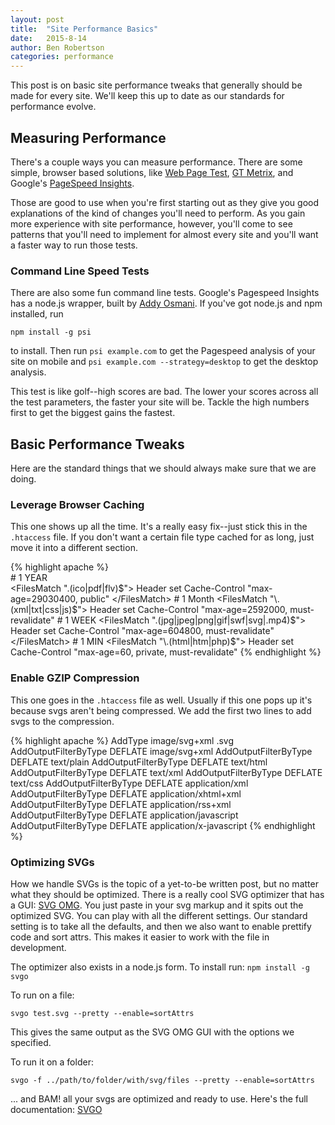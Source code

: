 ```yaml
---
layout: post
title:  "Site Performance Basics"
date:   2015-8-14
author: Ben Robertson
categories: performance
---
```


This post is on basic site performance tweaks that generally should be made for every site. We'll keep this up to date as our standards for performance evolve.

## Measuring Performance

There's a couple ways you can measure performance. There are some simple, browser based solutions, like [Web Page Test](http://www.webpagetest.org/), [GT Metrix](https://gtmetrix.com/), and Google's [PageSpeed Insights](https://developers.google.com/speed/pagespeed/insights/). 

Those are good to use when you're first starting out as they give you good explanations of the kind of changes you'll need to perform. As you gain more experience with site performance, however, you'll come to see patterns that you'll need to implement for almost every site and you'll want a faster way to run those tests.

### Command Line Speed Tests

There are also some fun command line tests. Google's Pagespeed Insights has a node.js wrapper, built by [Addy Osmani](http://addyosmani.com/blog/automating-web-performance-measurement-with-psi-for-node/). If you've got node.js and npm installed, run  

`npm install -g psi`  
 
 to install. Then run `psi example.com` to get the Pagespeed analysis of your site on mobile and `psi example.com --strategy=desktop` to get the desktop analysis.

This test is like golf--high scores are bad. The lower your scores across all the test parameters, the faster your site will be. Tackle the high numbers first to get the biggest gains the fastest.


## Basic Performance Tweaks

Here are the standard things that we should always make sure that we are doing.

### Leverage Browser Caching

This one shows up all the time. It's a really easy fix--just stick this in the `.htaccess` file. If you don't want a certain file type cached for as long, just move it into a different section.

{% highlight apache %}
<IfModule mod_headers.c>  
	 # 1 YEAR  
	<FilesMatch "\.(ico|pdf|flv)$">  
	Header set Cache-Control "max-age=29030400, public"  
	</FilesMatch>
	# 1 Month
	<FilesMatch "\.(xml|txt|css|js)$">
	Header set Cache-Control "max-age=2592000, must-revalidate"
	</FilesMatch>
	# 1 WEEK
	<FilesMatch "\.(jpg|jpeg|png|gif|swf|svg|.mp4)$">
	Header set Cache-Control "max-age=604800, must-revalidate"
	</FilesMatch>
	# 1 MIN
	<FilesMatch "\.(html|htm|php)$">
	Header set Cache-Control "max-age=60, private, must-revalidate"
	</FilesMatch>
</IfModule>
{% endhighlight %}

### Enable GZIP Compression

This one goes in the `.htaccess` file as well. Usually if this one pops up it's because svgs aren't being compressed. We add the first two lines to add svgs to the compression.

{% highlight apache %}
AddType image/svg+xml .svg
AddOutputFilterByType DEFLATE image/svg+xml
AddOutputFilterByType DEFLATE text/plain
AddOutputFilterByType DEFLATE text/html
AddOutputFilterByType DEFLATE text/xml
AddOutputFilterByType DEFLATE text/css
AddOutputFilterByType DEFLATE application/xml
AddOutputFilterByType DEFLATE application/xhtml+xml
AddOutputFilterByType DEFLATE application/rss+xml
AddOutputFilterByType DEFLATE application/javascript
AddOutputFilterByType DEFLATE application/x-javascript
{% endhighlight %}

### Optimizing SVGs

How we handle SVGs is the topic of a yet-to-be written post, but no matter what they should be optimized. There is a really cool SVG optimizer that has a GUI: [SVG OMG](https://jakearchibald.github.io/svgomg/). You just paste in your svg markup and it spits out the optimized SVG. You can play with all the different settings. Our standard setting is to take all the defaults, and then we also want to enable prettify code and sort attrs. This makes it easier to work with the file in development.

The optimizer also exists in a node.js form. To install run: `npm install -g svgo`

To run on a file:  

`svgo test.svg --pretty --enable=sortAttrs`  

This gives the same output as the SVG OMG GUI with the options we specified.

To run it on a folder:  

`svgo -f ../path/to/folder/with/svg/files --pretty --enable=sortAttrs`  

... and BAM! all your svgs are optimized and ready to use. Here's the full documentation: [SVGO](https://github.com/svg/svgo)